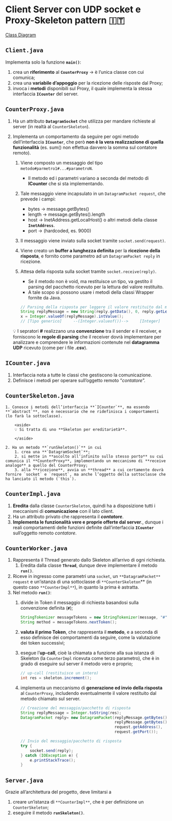 # Client Server con UDP socket e Proxy-Skeleton pattern 🇮🇹
[Class Diagram](ClassDiagram.png)
## **`Client.java`**
Implementa solo la funzione **`main()`**:<br/>
1. crea un **riferimento** al **`CounterProxy`** → è l’unica classe con cui comunica;<br/>
2. crea una **variabile d’appoggio** per la ricezione delle risposte dal Proxy;<br/>
3. invoca i **metodi** disponibili sul Proxy, il quale implementa la stessa interfaccia **`ICounter`** del server.
## **`CounterProxy.java`**
1. Ha un attributo **`DatagramSocket`** che utilizza per mandare richieste al server (in realtà al `CounterSkeleton`).
2. Implementa un comportamento da seguire per ogni metodo dell’interfaccia **`ICounter`**, che però **non è la vera realizzazione di quella funzionalità** (es. sum() non effettua davvero la somma sul contatore remoto).
    1. Viene composto un messaggio del tipo `metodo#parmetro1#...#parametroN`.
        - Il metodo ed i parametri variano a seconda del metodo di **ICounter** che si sta implementando.
    2. Tale messaggio viene incapsulato in un `DatagramPacket request`, che prevede i campi:
        - bytes → message.getBytes()
        - length → message.getBytes().length
        - host → InetAddress.getLocalHost() o altri metodi della classe **`InetAddress`**.
        - port → (hardcoded, es. 9000)
    3. Il messaggio viene inviato sulla socket tramite `socket.send(request)`.
    4. Viene creato un **buffer a lunghezza definita** per la **ricezione della risposta**, e fornito come parametro ad un `DatagramPacket reply` in ricezione.
    5. Attesa della risposta sulla socket tramite `socket.receive(reply)`.
        - Se il metodo non è void, ma restituisce un tipo, va gestito il parsing del pacchetto ricevuto per la lettura del valore restituito.
        - A tale scopo si possono usare i metodi della classi Wrapper fornite da Java.

        ```java
        // Parsing della risposta per leggere il valore restituito dal metodo
        String replyMessage = new String(reply.getData(), 0, reply.getLength());
        x = Integer.valueOf(replyMessage).intValue();
        // [Tipo generico]     --(Integer.valueof())-->     [Integer]    --(.intvalue())-->       [int]
        ```


    <aside>
    💡 I sepratori <b>#</b> realizzano una <b>convenzione</b> tra il sender e il receiver, e forniscono le <b>regole di parsing</b> che il receiver dovrà implementare per analizzare e comprendere le informazioni contenute nel <b>datagramma UDP</b> ricevuto (come per i file <b>.csv</b>).

    </aside>
        
## **`ICounter.java`**
1. Interfaccia nota a tutte le classi che gestiscono la comunicazione.
2. Definisce i metodi per operare sull’oggetto remoto “*contatore*”.
## **`CounterSkeleton.java`**
    1. Conosce i metodi dell’interfaccia **`ICounter`**, ma essendo **`abstract`**, non è necessario che ne ridefinisca i comportamenti (lo farà la sottoclasse).
        
        <aside>
        💡 Si tratta di uno **Skeleton per ereditarietà**.
        
        </aside>
        
    2. Ha un metodo **`runSkeleton()`** in cui
        1. crea una **`DatagramSocket`**;
        2. si mette in **ascolto all’infinito sullo stesso porto** su cui comunica il **CounterProxy**, implementando un meccanismo di **receive analogo** a quello del CounterProxy;
        3. alla **ricezione**, avvia un **thread** a cui certamente dovrà fornire `socket` e `request`, ma anche l’oggetto della sottoclasse che ha lanciato il metodo (`this`).
## **`CounterImpl.java`**
1. **Eredita** dalla classe `CounterSkeleton`, quindi ha a disposizione tutti i meccanismi di **comunicazione** con il lato client.
2. Ha un attributo privato che rappresenta il ***contatore***.
3. **Implementa le funzionalità vere e proprie offerte dal server**., dunque i reali comportamenti delle funzioni definite dall’interfaccia **`ICounter`** sull’oggetto remoto *contatore*.
## **`CounterWorker.java`**
1. Rappresenta il Thread generato dallo Skeleton all’arrivo di ogni richiesta.
    1. Eredita dalla classe **`Thread`**, dunque deve implementare il metodo **`run()`**.
2. Riceve in ingresso come parametri una `socket`, un `**DatagramPacket** request` e un’istanza di una sottoclasse di `**CounterSkeleton`** (in questo caso `**CounterImpl**`), in quanto la prima è astratta.
3. Nel metodo **`run()`**:
    1. divide in Token il messaggio di richiesta basandosi sulla convenzione definita (**`#`**);

        ```java
        StringTokenizer messageTokens = new StringTokenizer(message, "#");
        String method = messageTokens.nextToken();
        ```

    2. **valuta il primo Token**, che rappresenta il **metodo**, e a seconda di esso definisce dei comportamenti da seguire, come la valutazione dei token successivi;
    3. esegue l’**up-call**, cioè la chiamata a funzione alla sua istanza di Skeleton (la `CounterImpl` ricevuta come terzo parametro), che è in grado di eseguire sul server il metodo vero e proprio;

        ```java
        // up-call (restituisce un intero)
        int res = skeleton.increment();
        ```

    4. implementa un meccanismo di **generazione ed invio della risposta** al `CounterProxy`, includendo eventualmente il valore restituito dal metodo chiamato sul server.

        ```java
        // Creazione del messaggio/pacchetto di risposta
        String replyMessage = Integer.toString(res);
        DatagramPacket reply= new DatagramPacket(replyMessage.getBytes(),
                                                 replyMessage.getBytes().length,
                                                 request.getAddress(),
                                                 request.getPort());

        // Invio del messaggio/pacchetto di risposta
        try {
            socket.send(reply);
        } catch (IOException e) {
            e.printStackTrace();
        }
        ```
## **`Server.java`**
Grazie all’architettura del progetto, deve limitarsi a
1. creare un’istanza di `**CounterImpl**`, che è per definizione un `CounterSkeleton`;
2. eseguire il metodo **`runSkeleton()`**.

